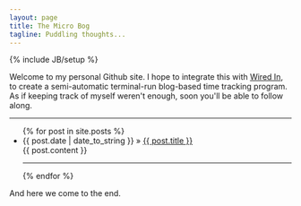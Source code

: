 ```yaml
---
layout: page
title: The Micro Bog
tagline: Puddling thoughts...
---
```

{% include JB/setup %}

Welcome to my personal Github site. I hope to integrate this with
[Wired In](http://github.com/RichardLitt/wired-in), to create a
semi-automatic terminal-run blog-based time tracking program. As if
keeping track of myself weren't enough, soon you'll be able to follow
along. 

<hr />

<ul class="posts">
  {% for post in site.posts %}
    <li><span>{{ post.date | date_to_string }}</span> &raquo; <a href="{{ BASE_PATH }}{{ post.url }}">{{ post.title }}</a>
    <br />
    <span>{{ post.content }}</span><br />
    <hr />
    </li>
  {% endfor %}
</ul>

And here we come to the end. 
